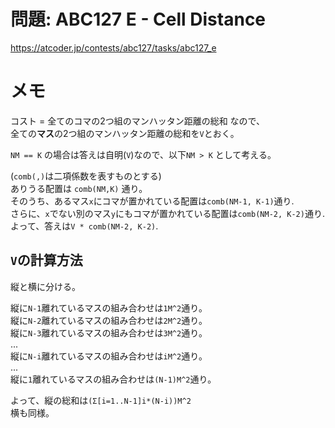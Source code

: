 # 問題: ABC127 E - Cell Distance

https://atcoder.jp/contests/abc127/tasks/abc127_e

# メモ

コスト = 全てのコマの2つ組のマンハッタン距離の総和 なので、\
全ての**マス**の2つ組のマンハッタン距離の総和を`V`とおく。

`NM == K` の場合は答えは自明(`V`)なので、以下`NM > K` として考える。

(`comb(,)`は二項係数を表すものとする)\
ありうる配置は `comb(NM,K)` 通り。\
そのうち、あるマス`x`にコマが置かれている配置は`comb(NM-1, K-1)`通り.\
さらに、`x`でない別のマス`y`にもコマが置かれている配置は`comb(NM-2, K-2)`通り.\
よって、答えは`V * comb(NM-2, K-2)`.

## `V`の計算方法

縦と横に分ける。

縦に`N-1`離れているマスの組み合わせは`1M^2`通り。\
縦に`N-2`離れているマスの組み合わせは`2M^2`通り。\
縦に`N-3`離れているマスの組み合わせは`3M^2`通り。\
...\
縦に`N-i`離れているマスの組み合わせは`iM^2`通り。\
...\
縦に`1`離れているマスの組み合わせは`(N-1)M^2`通り。

よって、縦の総和は`(Σ[i=1..N-1]i*(N-i))M^2`\
横も同様。



